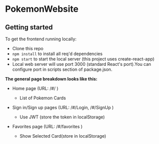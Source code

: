 # PokemonWebsite

## Getting started
To get the frontend running locally:
- Clone this repo
- `npm install` to install all req'd dependencies
- `npm start` to start the local server (this project uses create-react-app)
- Local web server will use port 3000  (standard React's port).You can configure port in scripts section of package.json.	

**The general page breakdown looks like this:**
- Home page (URL: /#/ )
    - List of Pokemon Cards
    
- Sign in/Sign up pages (URL: /#/Login, /#/SignUp ) 
    - Use JWT (store the token in localStorage)
- Favorites page (URL: /#/favorites )
    - Show Selected Card(store in localStorage)
